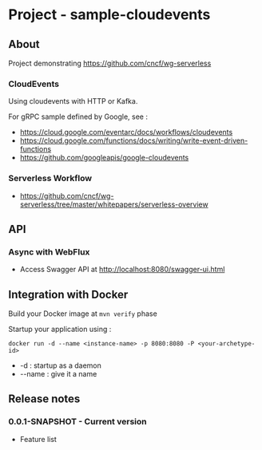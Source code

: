 # Project - sample-cloudevents

## About

Project demonstrating https://github.com/cncf/wg-serverless 

### CloudEvents

Using cloudevents with HTTP or Kafka.

For gRPC sample defined by Google, see :
 
* https://cloud.google.com/eventarc/docs/workflows/cloudevents
* https://cloud.google.com/functions/docs/writing/write-event-driven-functions
* https://github.com/googleapis/google-cloudevents

### Serverless Workflow

* https://github.com/cncf/wg-serverless/tree/master/whitepapers/serverless-overview

## API

### Async with WebFlux

* Access Swagger API at [http://localhost:8080/swagger-ui.html](http://localhost:8080/swagger-ui.html)

## Integration with Docker

Build your Docker image at ```mvn verify``` phase

Startup your application using :

```
docker run -d --name <instance-name> -p 8080:8080 -P <your-archetype-id>
```

* -d : startup as a daemon
* --name : give it a name

## Release notes

### 0.0.1-SNAPSHOT - Current version

* Feature list